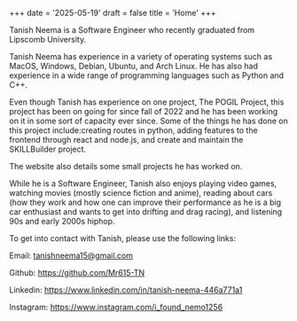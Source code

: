 +++
date = '2025-05-19'
draft = false
title = 'Home'
+++

Tanish Neema is a Software Engineer who recently graduated from Lipscomb University.

Tanish Neema has experience in a variety of operating systems such as MacOS, Windows, Debian, Ubuntu, and Arch Linux. He has also had experience in a wide range of programming languages such as Python and C++. 

Even though Tanish has experience on one project, The POGIL Project, this project has been on going for since fall of 2022 and he has been working on it in some sort of capacity ever since. Some of the things he has done on this project include:creating routes in python, adding features to the frontend through react and node.js, and create and maintain the SKILLBuilder project.  

The website also details some small projects he has worked on.

While he is a Software Engineer, Tanish also enjoys playing video games, watching movies (mostly science fiction and anime), reading about cars (how they work and how one can improve their performance as he is a big car enthusiast and wants to get into drifting and drag racing), and listening 90s and early 2000s hiphop.

To get into contact with Tanish, please use the following links:

Email: tanishneema15@gmail.com

Github: https://github.com/Mr615-TN

Linkedin: https://www.linkedin.com/in/tanish-neema-446a771a1

Instagram: https://www.instagram.com/i_found_nemo1256

